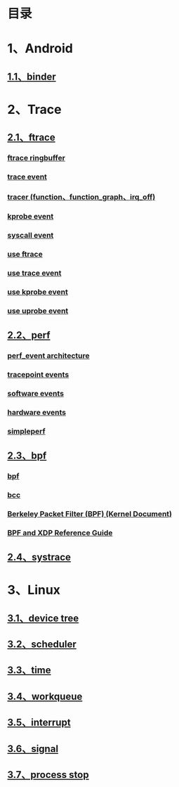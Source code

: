 # 目录

# 1、Android

## [1.1、binder](./md/android_binder.md)

# 2、Trace

## [2.1、ftrace](./md/ftrace_index.md)

### [ftrace ringbuffer](./md/ftrace_ringbuffer.md)
### [trace event](./md/ftrace_trace_event.md)
### [tracer (function、function_graph、irq_off) ](./md/ftrace_tracer.md)
### [kprobe event](./md/ftrace_kprobe_event.md)
### [syscall event](./md/ftrace_syscall_event.md)
### [use ftrace](./md/ftrace_use_ftrace.md)
### [use trace event](./md/ftrace_use_trace_event.md)
### [use kprobe event](./md/ftrace_use_kprobe_event.md)
### [use uprobe event](./md/ftrace_use_uprobe_event.md)

## [2.2、perf](./md/perf_index.md)

### [perf_event architecture](./md/perf_event_architecture.md)
### [tracepoint events](./md/perf_tracepoint_events.md)
### [software events ](./md/perf_software_events.md)
### [hardware events](./md/perf_hardware_events.md)
### [simpleperf](./md/perf_simpleperf.md)

## [2.3、bpf](./md/bpf_index.md)

### [bpf](./md/bpf_kernel.md)
### [bcc](./md/bpf_bcc.md)
### [Berkeley Packet Filter (BPF) (Kernel Document) ](./md/bpf_kernel_doc.md)
### [BPF and XDP Reference Guide](./md/bpf_reference_guide.md)

## [2.4、systrace](./md/systrace.md)

# 3、Linux

## [3.1、device tree](./md/linux_device_tree.md)
## [3.2、scheduler](./md/linux_scheduler.md)
## [3.3、time](./md/linux_time.md)
## [3.4、workqueue](./md/linux_workqueue.md)
## [3.5、interrupt](./md/linux_interrupt.md)
## [3.6、signal](./md/linux_signal.md)
## [3.7、process stop](./md/linux_process_stop.md)

